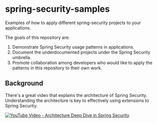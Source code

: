 # spring-security-samples

Examples of how to apply different spring-security projects to your applications.

The goals of this repository are:

1. Demonstrate Spring Security usage patterns in applications.
1. Document the underdocumented projects under the Spring Security umbrella.
1. Promote collaboration among developers who would like to apply the patterns in this repository to their own work.

## Background

There's a great video that explains the architecture of Spring Security. Understanding the architecture is key to effectively using extensions to Spring Security.

[![YouTube Video - Architecture Deep Dive in Spring Security](http://img.youtube.com/vi/AdsnM6OTepc/0.jpg)](http://www.youtube.com/watch?v=AdsnM6OTepc "Architecture Deep Dive in Spring Security")
